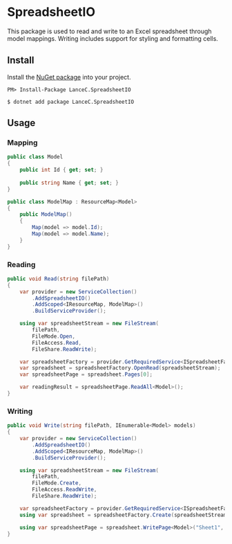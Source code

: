 SpreadsheetIO
===
[nuget]: https://www.nuget.org/packages/LanceC.SpreadsheetIO/

This package is used to read and write to an Excel spreadsheet through model mappings. Writing includes support for styling and formatting cells.

## Install
Install the [NuGet package][nuget] into your project.
``` shell
PM> Install-Package LanceC.SpreadsheetIO
```
``` shell
$ dotnet add package LanceC.SpreadsheetIO
```

## Usage
### Mapping
``` c#
public class Model
{
    public int Id { get; set; }
    
    public string Name { get; set; }
}

public class ModelMap : ResourceMap<Model>
{
    public ModelMap()
    {
        Map(model => model.Id);
        Map(model => model.Name);
    }
}
```

### Reading
``` c#
public void Read(string filePath)
{
    var provider = new ServiceCollection()
        .AddSpreadsheetIO()
        .AddScoped<IResourceMap, ModelMap>()
        .BuildServiceProvider();

    using var spreadsheetStream = new FileStream(
        filePath,
        FileMode.Open,
        FileAccess.Read,
        FileShare.ReadWrite);

    var spreadsheetFactory = provider.GetRequiredService<ISpreadsheetFactory>();
    var spreadsheet = spreadsheetFactory.OpenRead(spreadsheetStream);
    var spreadsheetPage = spreadsheet.Pages[0];

    var readingResult = spreadsheetPage.ReadAll<Model>();
}
```

### Writing
``` c#
public void Write(string filePath, IEnumerable<Model> models)
{
    var provider = new ServiceCollection()
        .AddSpreadsheetIO()
        .AddScoped<IResourceMap, ModelMap>()
        .BuildServiceProvider();

    using var spreadsheetStream = new FileStream(
        filePath,
        FileMode.Create,
        FileAccess.ReadWrite,
        FileShare.ReadWrite);

    var spreadsheetFactory = provider.GetRequiredService<ISpreadsheetFactory>();
    using var spreadsheet = spreadsheetFactory.Create(spreadsheetStream);

    using var spreadsheetPage = spreadsheet.WritePage<Model>("Sheet1", models);
}
```
